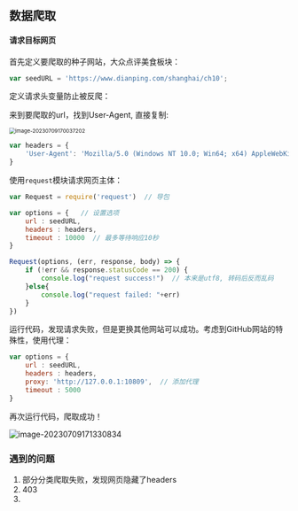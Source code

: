 ## 数据爬取

#### 请求目标网页

首先定义要爬取的种子网站，大众点评美食板块：

```js
var seedURL = 'https://www.dianping.com/shanghai/ch10';
```

定义请求头变量防止被反爬：

来到要爬取的url，找到User-Agent, 直接复制:

<img src="C:\Users\lenovo\AppData\Roaming\Typora\typora-user-images\image-20230709170037202.png" alt="image-20230709170037202" style="zoom: 67%;" />

```js
var headers = {
    'User-Agent': 'Mozilla/5.0 (Windows NT 10.0; Win64; x64) AppleWebKit/537.36 (KHTML, like Gecko) Chrome/114.0.0.0 Safari/537.36'
}
```

使用`request`模块请求网页主体：

```js
var Request = require('request')  // 导包

var options = {   // 设置选项
    url : seedURL,
    headers : headers,
    timeout : 10000  // 最多等待响应10秒
}

Request(options, (err, response, body) => {
    if (!err && response.statusCode == 200) {
        console.log("request success!")  // 本来是utf8, 转码后反而乱码
    }else{
        console.log("request failed: "+err)
    }
})
```

运行代码，发现请求失败，但是更换其他网站可以成功。考虑到GitHub网站的特殊性，使用代理：

```js
var options = {
    url : seedURL,
    headers : headers,
    proxy: 'http://127.0.0.1:10809',  // 添加代理
    timeout : 5000
}
```

再次运行代码，爬取成功！

![image-20230709171330834](C:\Users\lenovo\AppData\Roaming\Typora\typora-user-images\image-20230709171330834.png)

### 遇到的问题

1. 部分分类爬取失败，发现网页隐藏了headers
2. 403
3. 